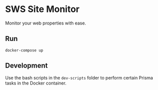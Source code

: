 # SWS Site Monitor
Monitor your web properties with ease.

## Run
`docker-compose up`

## Development
Use the bash scripts in the `dev-scripts` folder to perform certain Prisma tasks in the Docker container.